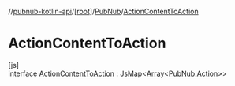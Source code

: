 //[pubnub-kotlin-api](../../../../index.md)/[[root]](../../index.md)/[PubNub](../index.md)/[ActionContentToAction](index.md)

# ActionContentToAction

[js]\
interface [ActionContentToAction](index.md) : [JsMap](../../../../../../pubnub-kotlin/pubnub-kotlin-core-api/pubnub-kotlin-core-api/com.pubnub.kmp/-js-map/index.md)&lt;[Array](https://kotlinlang.org/api/latest/jvm/stdlib/kotlin-stdlib/kotlin/-array/index.html)&lt;[PubNub.Action](../-action/index.md)&gt;&gt;
